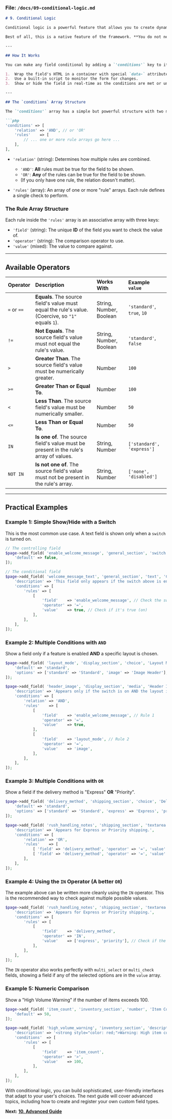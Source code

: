 ### File: `/docs/09-conditional-logic.md`

```markdown
# 9. Conditional Logic

Conditional logic is a powerful feature that allows you to create dynamic and interactive settings pages. It lets you show or hide certain fields based on the values of other fields, creating a cleaner, more intuitive user experience.

Best of all, this is a native feature of the framework. **You do not need to write any custom JavaScript.**

---

## How It Works

You can make any field conditional by adding a `'conditions'` key to its `$extras` array. The framework will then automatically:

1.  Wrap the field's HTML in a container with special `data-` attributes.
2.  Use a built-in script to monitor the form for changes.
3.  Show or hide the field in real-time as the conditions are met or unmet.

---

## The `conditions` Array Structure

The `'conditions'` array has a simple but powerful structure with two main keys: `'relation'` and `'rules'`.

```php
'conditions' => [
    'relation' => 'AND', // or 'OR'
    'rules'    => [
        // ... one or more rule arrays go here ...
    ],
],
```

*   `'relation'` (string): Determines how multiple rules are combined.
    *   `'AND'`: **All** rules must be true for the field to be shown.
    *   `'OR'`: **Any** of the rules can be true for the field to be shown.
    *   (If you only have one rule, the relation doesn't matter).

*   `'rules'` (array): An array of one or more "rule" arrays. Each rule defines a single check to perform.

### The Rule Array Structure

Each rule inside the `'rules'` array is an associative array with three keys:

*   `'field'` (string): The unique **ID** of the field you want to check the value of.
*   `'operator'` (string): The comparison operator to use.
*   `'value'` (mixed): The value to compare against.

---

## Available Operators

| Operator | Description | Works With | Example `value` |
| :--- | :--- | :--- | :--- |
| `=` or `==` | **Equals**. The source field's value must equal the rule's value. (Coercive, so `"1"` equals `1`). | String, Number, Boolean | `'standard'`, `true`, `10` |
| `!=` | **Not Equals**. The source field's value must not equal the rule's value. | String, Number, Boolean | `'standard'`, `false` |
| `>` | **Greater Than**. The source field's value must be numerically greater. | Number | `100` |
| `>=` | **Greater Than or Equal To**. | Number | `100` |
| `<` | **Less Than**. The source field's value must be numerically smaller. | Number | `50` |
| `<=` | **Less Than or Equal To**. | Number | `50` |
| `IN` | **Is one of**. The source field's value must be present in the rule's array of values. | String, Number | `['standard', 'express']` |
| `NOT IN` | **Is not one of**. The source field's value must not be present in the rule's array. | String, Number | `['none', 'disabled']` |

---

## Practical Examples

### Example 1: Simple Show/Hide with a Switch

This is the most common use case. A text field is shown only when a `switch` is turned on.

```php
// The controlling field
$page->add_field( 'enable_welcome_message', 'general_section', 'switch', 'Enable Welcome Message', [
    'default' => false,
]);

// The conditional field
$page->add_field( 'welcome_message_text', 'general_section', 'text', 'Custom Welcome Message', [
    'description' => 'This field only appears if the switch above is enabled.',
    'conditions' => [
        'rules' => [
            [
                'field'    => 'enable_welcome_message', // Check the switch's ID
                'operator' => '=',
                'value'    => true, // Check if it's true (on)
            ],
        ],
    ],
]);
```

### Example 2: Multiple Conditions with `AND`

Show a field only if a feature is enabled **AND** a specific layout is chosen.

```php
$page->add_field( 'layout_mode', 'display_section', 'choice', 'Layout Mode', [
    'default' => 'standard',
    'options' => ['standard' => 'Standard', 'image' => 'Image Header'],
]);

$page->add_field( 'header_image', 'display_section', 'media', 'Header Image', [
    'description' => 'Appears only if the switch is on AND the layout is "Image Header".',
    'conditions' => [
        'relation' => 'AND',
        'rules'    => [
            [
                'field'    => 'enable_welcome_message', // Rule 1
                'operator' => '=',
                'value'    => true,
            ],
            [
                'field'    => 'layout_mode', // Rule 2
                'operator' => '=',
                'value'    => 'image',
            ],
        ],
    ],
]);
```

### Example 3: Multiple Conditions with `OR`

Show a field if the delivery method is "Express" **OR** "Priority".

```php
$page->add_field( 'delivery_method', 'shipping_section', 'choice', 'Delivery Method', [
    'default' => 'standard',
    'options' => ['standard' => 'Standard', 'express' => 'Express', 'priority' => 'Priority'],
]);

$page->add_field( 'rush_handling_notes', 'shipping_section', 'textarea', 'Rush Handling Notes', [
    'description' => 'Appears for Express or Priority shipping.',
    'conditions' => [
        'relation' => 'OR',
        'rules'    => [
            [ 'field' => 'delivery_method', 'operator' => '=', 'value' => 'express' ],
            [ 'field' => 'delivery_method', 'operator' => '=', 'value' => 'priority' ],
        ],
    ],
]);
```

### Example 4: Using the `IN` Operator (A better `OR`)

The example above can be written more cleanly using the `IN` operator. This is the recommended way to check against multiple possible values.

```php
$page->add_field( 'rush_handling_notes', 'shipping_section', 'textarea', 'Rush Handling Notes', [
    'description' => 'Appears for Express or Priority shipping.',
    'conditions' => [
        'rules' => [
            [
                'field'    => 'delivery_method',
                'operator' => 'IN',
                'value'    => ['express', 'priority'], // Check if the value is in this array
            ],
        ],
    ],
]);
```

The `IN` operator also works perfectly with `multi_select` or `multi_check` fields, showing a field if any of the selected options are in the `value` array.

### Example 5: Numeric Comparison

Show a "High Volume Warning" if the number of items exceeds 100.

```php
$page->add_field( 'item_count', 'inventory_section', 'number', 'Item Count', [
    'default' => 50,
]);

$page->add_field( 'high_volume_warning', 'inventory_section', 'description', 'High Volume Warning', [
    'description' => '<strong style="color: red;">Warning: High item counts may impact performance.</strong>',
    'conditions'  => [
        'rules' => [
            [
                'field'    => 'item_count',
                'operator' => '>',
                'value'    => 100,
            ],
        ],
    ],
]);
```

With conditional logic, you can build sophisticated, user-friendly interfaces that adapt to your user's choices. The next guide will cover advanced topics, including how to create and register your own custom field types.

**Next:** [**10. Advanced Guide**](./10-advanced-guide.md)